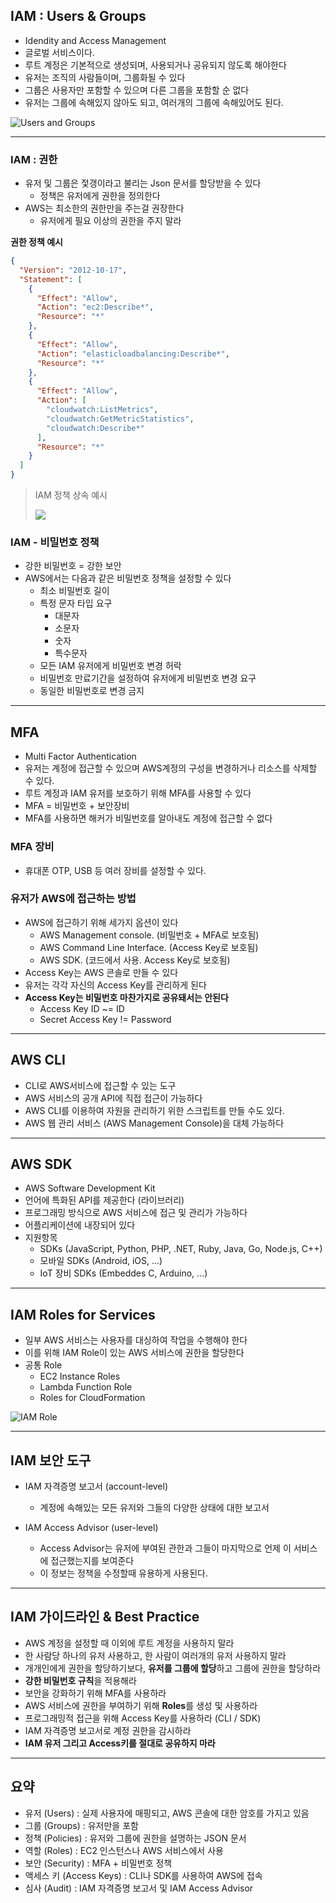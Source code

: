 ## IAM : Users & Groups

- Idendity and Access Management
- 글로벌 서비스이다.
- 루트 계정은 기본적으로 생성되며, 사용되거나 공유되지 않도록 해야한다
- 유저는 조직의 사람들이며, 그룹화될 수 있다
- 그룹은 사용자만 포함할 수 있으며 다른 그룹을 포함할 순 없다
- 유저는 그룹에 속해있지 않아도 되고, 여러개의 그룹에 속해있어도 된다.

![Users and Groups](./images/02_01.png)

---

### IAM : 권한

- 유저 및 그룹은 젗갱이라고 불리는 Json 문서를 할당받을 수 있다
  - 정책은 유저에게 권한을 정의한다
- AWS는 최소한의 권한만을 주는걸 권장한다
  - 유저에게 필요 이상의 권한을 주지 말라

**권한 정책 예시**
```json
{
  "Version": "2012-10-17",
  "Statement": [
    {
      "Effect": "Allow",
      "Action": "ec2:Describe*",
      "Resource": "*"
    },
    {
      "Effect": "Allow",
      "Action": "elasticloadbalancing:Describe*",
      "Resource": "*"
    },
    {
      "Effect": "Allow",
      "Action": [
        "cloudwatch:ListMetrics",
        "cloudwatch:GetMetricStatistics",
        "cloudwatch:Describe*"
      ],
      "Resource": "*"
    }
  ]
}
```

> IAM 정책 상속 예시
> 
> ![](./images/02_02.png)


### IAM - 비밀번호 정책

- 강한 비밀번호 = 강한 보안
- AWS에서는 다음과 같은 비밀번호 정책을 설정할 수 있다
  - 최소 비밀번호 길이
  - 특정 문자 타입 요구
    - 대문자
    - 소문자
    - 숫자
    - 특수문자
  - 모든 IAM 유저에게 비밀번호 변경 허락
  - 비밀번호 만료기간을 설정하여 유저에게 비밀번호 변경 요구
  - 동일한 비밀번호로 변경 금지

---

## MFA

- Multi Factor Authentication
- 유저는 계정에 접근할 수 있으며 AWS계정의 구성을 변경하거나 리소스를 삭제할 수 있다.
- 루트 계정과 IAM 유저를 보호하기 위해 MFA를 사용할 수 있다
- MFA = 비밀번호 + 보안장비
- MFA를 사용하면 해커가 비밀번호를 알아내도 계정에 접근할 수 없다

### MFA 장비

- 휴대폰 OTP, USB 등 여러 장비를 설정할 수 있다.

### 유저가 AWS에 접근하는 방법

- AWS에 접근하기 위해 세가지 옵션이 있다
  - AWS Management console. (비밀번호 + MFA로 보호됨)
  - AWS Command Line Interface. (Access Key로 보호됨)
  - AWS SDK. (코드에서 사용. Access Key로 보호됨)
- Access Key는 AWS 콘솔로 만들 수 있다
- 유저는 각각 자신의 Access Key를 관리하게 된다
- **Access Key는 비밀번호 마찬가지로 공유돼서는 안된다**
  - Access Key ID ~= ID
  - Secret Access Key != Password

---

## AWS CLI

- CLI로 AWS서비스에 접근할 수 있는 도구
- AWS 서비스의 공개 API에 직접 접근이 가능하다
- AWS CLI를 이용하여 자원을 관리하기 위한 스크립트를 만들 수도 있다.
- AWS 웹 관리 서비스 (AWS Management Console)을 대체 가능하다

---

## AWS SDK

- AWS Software Development Kit
- 언어에 특화된 API를 제공한다 (라이브러리)
- 프로그래밍 방식으로  AWS 서비스에 접근 및 관리가 가능하다
- 어플리케이션에 내장되어 있다
- 지원항목
  - SDKs (JavaScript, Python, PHP, .NET, Ruby, Java, Go, Node.js, C++)
  - 모바일 SDKs (Android, iOS, ...)
  - IoT 장비 SDKs (Embeddes C, Arduino, ...)

---

## IAM Roles for Services

 - 일부 AWS 서비스는 사용자를 대싱하여 작업을 수행해야 한다
 - 이를 위해 IAM Role이 있는 AWS 서비스에 권한을 할당한다
 - 공통 Role
   - EC2 Instance Roles
   - Lambda Function Role
   - Roles for CloudFormation

![IAM Role](./images/02_03.png)

---

## IAM 보안 도구

- IAM 자격증명 보고서 (account-level)
  - 계정에 속해있는 모든 유저와 그들의 다양한 상태에 대한 보고서

- IAM Access Advisor (user-level)
  - Access Advisor는 유저에 부여된 관한과 그들이 마지막으로 언제 이 서비스에 접근했는지를 보여준다
  - 이 정보는 정책을 수정할때 유용하게 사용된다.

---

## IAM 가이드라인 & Best Practice

- AWS 계정을 설정할 때 이외에 루트 계정을 사용하지 말라
- 한 사람당 하나의 유저 사용하고, 한 사람이 여러개의 유저 사용하지 말라
- 개개인에게 권한을 할당하기보다, **유저를 그룹에 할당**하고 그룹에 권한을 할당하라
- **강한 비밀번호 규칙**을 적용해라
- 보안을 강화하기 위해 MFA를 사용하라
- AWS 서비스에 권한을 부여하기 위해 **Roles**를 생성 및 사용하라
- 프로그래밍적 접근을 위해 Access Key를 사용하라 (CLI / SDK)
- IAM 자격증명 보고서로 계정 권한을 감시하라
- **IAM 유저 그리고 Access키를 절대로 공유하지 마라**

---

## 요약

- 유저 (Users) : 실제 사용자에 매핑되고, AWS 콘솔에 대한 암호를 가지고 있음
- 그룹 (Groups) : 유저만을 포함
- 정책 (Policies) : 유저와 그룹에 권한을 설명하는 JSON 문서
- 역할 (Roles) : EC2 인스턴스나 AWS 서비스에서 사용
- 보안 (Security) : MFA + 비밀번호 정책
- 액세스 키 (Access Keys) : CLI나 SDK를 사용하여 AWS에 접속
- 심사 (Audit) : IAM 자격증명 보고서 및 IAM Access Advisor
